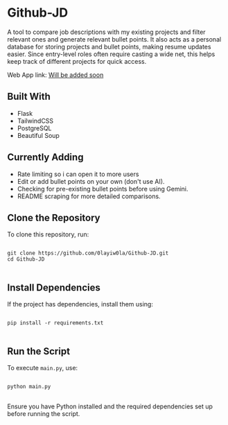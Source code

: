 # Github-JD
A tool to compare job descriptions with my existing projects and filter relevant ones and generate relevant bullet points. It also acts as a personal database for storing projects and bullet points, making resume updates easier. Since entry-level roles often require casting a wide net, this helps keep track of different projects for quick access.

Web App link: [Will be added soon]()

<h2>Built With</h2>
<ul>
    <li>Flask</li>
    <li>TailwindCSS</li>
    <li>PostgreSQL</li>
    <li>Beautiful Soup</li>
</ul>

<h2>Currently Adding</h2>
<ul>
    <li>Rate limiting so i can open it to more users</li>
    <li>Edit or add bullet points on your own (don't use AI).</li>
    <li>Checking for pre-existing bullet points before using Gemini.</li>
    <li>README scraping for more detailed comparisons.</li>
</ul>

<h2>Clone the Repository</h2>
<p>To clone this repository, run:</p>
<pre>
<code>
git clone https://github.com/0layiw0la/Github-JD.git
cd Github-JD
</code>
</pre>

<h2>Install Dependencies</h2>
<p>If the project has dependencies, install them using:</p>
<pre>
<code>
pip install -r requirements.txt
</code>
</pre>

<h2>Run the Script</h2>
<p>To execute <code>main.py</code>, use:</p>
<pre>
<code>
python main.py
</code>
</pre>

<p>Ensure you have Python installed and the required dependencies set up before running the script.</p>





